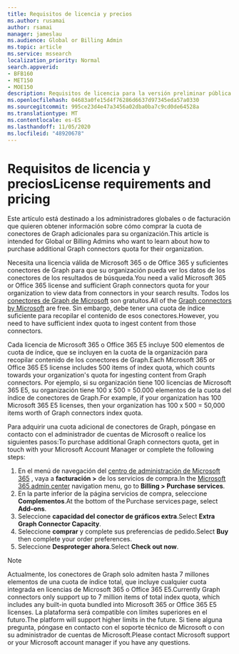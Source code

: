 ```yaml
---
title: Requisitos de licencia y precios
ms.author: rusamai
author: rsamai
manager: jameslau
ms.audience: Global or Billing Admin
ms.topic: article
ms.service: mssearch
localization_priority: Normal
search.appverid:
- BFB160
- MET150
- MOE150
description: Requisitos de licencia para la versión preliminar pública de conectores de Microsoft Graph para Microsoft Search
ms.openlocfilehash: 04683a0fe15d4f76286d6637d97345eda57a0330
ms.sourcegitcommit: 995ce23d4e47a3456a02dba0ba7c9cd0de64528a
ms.translationtype: MT
ms.contentlocale: es-ES
ms.lasthandoff: 11/05/2020
ms.locfileid: "48920678"
---
```

# <a name="license-requirements-and-pricing"></a><span data-ttu-id="f90ea-103">Requisitos de licencia y precios</span><span class="sxs-lookup"><span data-stu-id="f90ea-103">License requirements and pricing</span></span>

<span data-ttu-id="f90ea-104">Este artículo está destinado a los administradores globales o de facturación que quieren obtener información sobre cómo comprar la cuota de conectores de Graph adicionales para su organización.</span><span class="sxs-lookup"><span data-stu-id="f90ea-104">This article is intended for Global or Billing Admins who want to learn about how to purchase additional Graph connectors quota for their organization.</span></span>

<span data-ttu-id="f90ea-105">Necesita una licencia válida de Microsoft 365 o de Office 365 y suficientes conectores de Graph para que su organización pueda ver los datos de los conectores de los resultados de búsqueda.</span><span class="sxs-lookup"><span data-stu-id="f90ea-105">You need a valid Microsoft 365 or Office 365 license and sufficient Graph connectors quota for your organization to view data from connectors in your search results.</span></span> <span data-ttu-id="f90ea-106">Todos los [conectores de Graph de Microsoft](configure-connector.md) son gratuitos.</span><span class="sxs-lookup"><span data-stu-id="f90ea-106">All of the [Graph connectors by Microsoft](configure-connector.md) are free.</span></span> <span data-ttu-id="f90ea-107">Sin embargo, debe tener una cuota de índice suficiente para recopilar el contenido de esos conectores.</span><span class="sxs-lookup"><span data-stu-id="f90ea-107">However, you need to have sufficient index quota to ingest content from those connectors.</span></span>

<span data-ttu-id="f90ea-108">Cada licencia de Microsoft 365 o Office 365 E5 incluye 500 elementos de cuota de índice, que se incluyen en la cuota de la organización para recopilar contenido de los conectores de Graph.</span><span class="sxs-lookup"><span data-stu-id="f90ea-108">Each Microsoft 365 or Office 365 E5 license includes 500 items of index quota, which counts towards your organization's quota for ingesting content from Graph connectors.</span></span> <span data-ttu-id="f90ea-109">Por ejemplo, si su organización tiene 100 licencias de Microsoft 365 E5, su organización tiene 100 x 500 = 50.000 elementos de la cuota del índice de conectores de Graph.</span><span class="sxs-lookup"><span data-stu-id="f90ea-109">For example, if your organization has 100 Microsoft 365 E5 licenses, then your organization has 100 x 500 = 50,000 items worth of Graph connectors index quota.</span></span>

<span data-ttu-id="f90ea-110">Para adquirir una cuota adicional de conectores de Graph, póngase en contacto con el administrador de cuentas de Microsoft o realice los siguientes pasos:</span><span class="sxs-lookup"><span data-stu-id="f90ea-110">To purchase additional Graph connectors quota, get in touch with your Microsoft Account Manager or complete the following steps:</span></span>

1. <span data-ttu-id="f90ea-111">En el menú de navegación del [centro de administración de Microsoft 365](https://admin.microsoft.com) , vaya a **facturación >** de los servicios de compra.</span><span class="sxs-lookup"><span data-stu-id="f90ea-111">In the [Microsoft 365 admin center](https://admin.microsoft.com) navigation menu, go to **Billing > Purchase services**.</span></span>
2. <span data-ttu-id="f90ea-112">En la parte inferior de la página servicios de compra, seleccione **Complementos**.</span><span class="sxs-lookup"><span data-stu-id="f90ea-112">At the bottom of the Purchase services page, select **Add-ons**.</span></span>
3. <span data-ttu-id="f90ea-113">Seleccione **capacidad del conector de gráficos extra**.</span><span class="sxs-lookup"><span data-stu-id="f90ea-113">Select **Extra Graph Connector Capacity**.</span></span>
4. <span data-ttu-id="f90ea-114">Seleccione **comprar** y complete sus preferencias de pedido.</span><span class="sxs-lookup"><span data-stu-id="f90ea-114">Select **Buy** then complete your order preferences.</span></span>
5. <span data-ttu-id="f90ea-115">Seleccione **Desproteger ahora**.</span><span class="sxs-lookup"><span data-stu-id="f90ea-115">Select **Check out now**.</span></span>

>[!NOTE]
><span data-ttu-id="f90ea-116">Actualmente, los conectores de Graph solo admiten hasta 7 millones elementos de una cuota de índice total, que incluye cualquier cuota integrada en licencias de Microsoft 365 o Office 365 E5.</span><span class="sxs-lookup"><span data-stu-id="f90ea-116">Currently Graph connectors only support up to 7 million items of total index quota, which includes any built-in quota bundled into Microsoft 365 or Office 365 E5 licenses.</span></span> <span data-ttu-id="f90ea-117">La plataforma será compatible con límites superiores en el futuro.</span><span class="sxs-lookup"><span data-stu-id="f90ea-117">The platform will support higher limits in the future.</span></span> <span data-ttu-id="f90ea-118">Si tiene alguna pregunta, póngase en contacto con el soporte técnico de Microsoft o con su administrador de cuentas de Microsoft.</span><span class="sxs-lookup"><span data-stu-id="f90ea-118">Please contact Microsoft support or your Microsoft account manager if you have any questions.</span></span>
